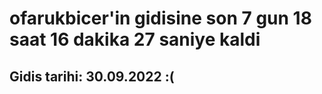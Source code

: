 # ofarukbicer'in gidisine son 7 gun 18 saat 16 dakika 27 saniye kaldi

## Gidis tarihi: 30.09.2022 :(